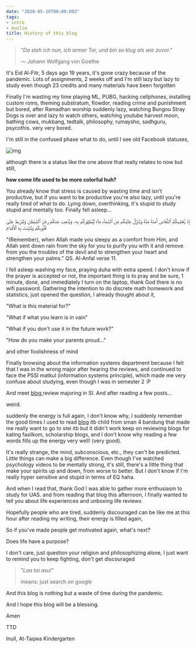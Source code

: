 ```yaml
---
date: "2020-05-19T00:00:00Z"
tags:
- intro
- muslim
title: History of this blog
---
```




> *"Da steh ich nun, ich armer Tor,
> und bin so klug als wie zuvor."*
>
> ― Johann Wolfgang von Goethe



It's Eid Al-Fitr, 5 days ago 19 years, it's gone crazy because of the pandemic. Lots of assignments, 2 weeks off and I'm still lazy but lazy to study even though 23 credits and many materials have been forgotten

Finally I'm wasting my time playing ML, PUBG, hacking cellphones, installing custom roms, theming substratum, flowdor, reading crime and punishment but bored, after Ramadhan worship suddenly lazy, watching Bungou Stray Dogs is over and lazy to watch others, watching youtube harvest moon, bathing cows, mukbang, tedtalk, philosophy, rumaysho, sadhguru, psycothis. very very bored.

I'm still in the confused phase what to do, until I see old Facebook statuses,

![img](https://catatankemalasan.files.wordpress.com/2020/05/screenshot_20190831-0935322.png?w=1024)

although there is a status like the one above that really relates to now but still,

**how come life used to be more colorful huh?**

You already know that stress is caused by wasting time and isn't productive, but if you want to be productive you're also lazy, until you're really tired of what to do. Lying down, overthinking, it's stupid to study stupid and mentally too. Finally fell asleep...



إِذْ يُغَشِّيكُمُ ٱلنُّعَاسَ أَمَنَةً مِّنْهُ وَيُنَزِّلُ عَلَيْكُم مِّنَ ٱلسَّمَآءِ مَآءً لِّيُطَهِّرَكُم بِهِۦ وَيُذْهِبَ عَنكُمْ رِجْزَ ٱلشَّيْطَٰنِ وَلِيَرْبِطَ عَلَىٰ قُلُوبِكُمْ وَيُثَبِّتَ بِهِ ٱلْأَقْدَامَ



"(Remember), when Allah made you sleepy as a comfort from Him, and Allah sent down rain from the sky for you to purify you with it and remove from you the troubles of the devil and to strengthen your heart and strengthen your palms." QS. Al-Anfal verse 11.



I fell asleep washing my face, praying duha with extra speed. I don't know if the prayer is accepted or not, the important thing is to pray and be sure, 1 minute, done, and immediately I turn on the laptop, thank God there is no wifi password. Gathering the intention to do discrete math homework and statistics, just opened the question, I already thought about it,

"What is this material for?"

"What if what you learn is in vain"

"What if you don't use it in the future work?"

"How do you make your parents proud..."

and other foolishness of mind



Finally browsing about the information systems department because I felt that I was in the wrong major after hearing the reviews, and continued to face the PSSI matkul (information systems principle), which made me very confuse about studying, even though I was in semester 2 :P

And meet [blog ](http://annisaaurelia.wordpress.com/) review majoring in SI. And after reading a few posts...

weird.

suddenly the energy is full again, I don't know why, I suddenly remember the good times I used to read [blog](https://www.gilang-ramadhan.id) itb child from sman 4 bandung that made me really want to go to stei itb but it didn't work keep on reviewing blogs for kating fasilkom, scholarship blogs, and I don't know why reading a few words fills up the energy very well! (very good).

It's really strange, the mind, subconscious, etc., they can't be predicted. Little things can make a big difference. Even though I've watched psychology videos to be mentally strong, it's still, there's a little thing that make your spirits up and down, from worse to better. But I don't know if I'm really hyper sensitive and stupid in terms of EQ haha.

And when I read that, thank God I was able to gather more enthusiasm to study for UAS. and from reading that blog this afternoon, I finally wanted to tell you about life experiences and unboxing life reviews

Hopefully people who are tired, suddenly discouraged can be like me at this hour after reading my writing, their energy is filled again,

So if you've made people get motivated again, what's next?

Does life have a purpose?

I don't care, just question your religion and philosophizing alone, I just want to remind you to keep fighting, don't get discouraged

> "*Laa tai asu*!"
>
> means: just search on google

And this blog is nothing but a waste of time during the pandemic.

And I hope this blog will be a blessing.

Amen



TTD

Inull, At-Taqwa Kindergarten